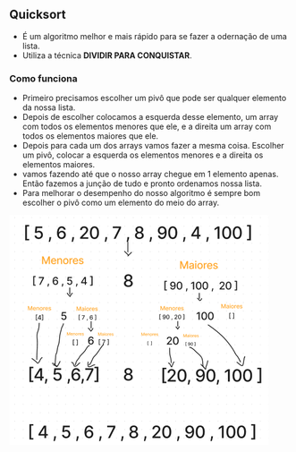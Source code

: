 ## Quicksort
- É um algoritmo melhor e mais rápido para se fazer a odernação de uma lista.
- Utiliza a técnica **DIVIDIR PARA CONQUISTAR**.

### Como funciona
- Primeiro precisamos escolher um pivô que pode ser qualquer elemento da nossa lista.
- Depois de escolher colocamos a esquerda desse elemento, um array com todos os elementos menores que ele, e a direita um array com todos os elementos maiores que ele.
- Depois para cada um dos arrays vamos fazer a mesma coisa. Escolher um pivô, colocar a esquerda os elementos menores e a direita os elementos maiores.
- vamos fazendo até que o nosso array chegue em 1 elemento apenas. Então fazemos a junção de tudo e pronto ordenamos nossa lista.
- Para melhorar o desempenho do nosso algoritmo é sempre bom escolher o pivô como um elemento do meio do array.

![figjam](./img/Figjam.png)
